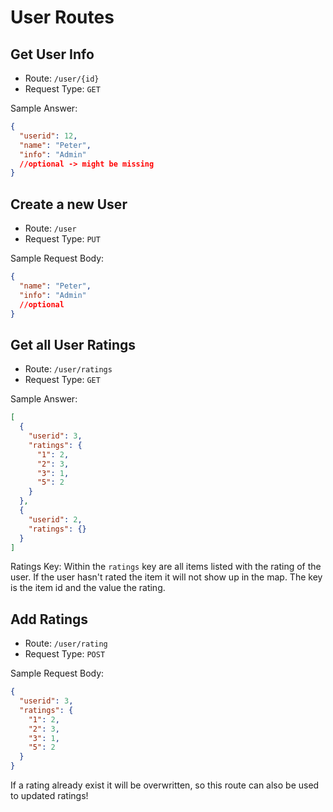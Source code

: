 # User Routes

## Get User Info

- Route: `/user/{id}`
- Request Type: `GET`

Sample Answer:

````json
{
  "userid": 12,
  "name": "Peter",
  "info": "Admin"
  //optional -> might be missing
}
````

## Create a new User

- Route: `/user`
- Request Type: `PUT`

Sample Request Body:

````json
{
  "name": "Peter",
  "info": "Admin"
  //optional
}
````

## Get all User Ratings

- Route: `/user/ratings`
- Request Type: `GET`

Sample Answer:

````json
[
  {
    "userid": 3,
    "ratings": {
      "1": 2,
      "2": 3,
      "3": 1,
      "5": 2
    }
  },
  {
    "userid": 2,
    "ratings": {}
  }
]
````

Ratings Key: Within the `ratings` key are all items listed with the rating of the user. If the user hasn't rated the
item it will not show up in the map. The key is the item id and the value the rating.

## Add Ratings

- Route: `/user/rating`
- Request Type: `POST`

Sample Request Body:

````json
{
  "userid": 3,
  "ratings": {
    "1": 2,
    "2": 3,
    "3": 1,
    "5": 2
  }
}
````

If a rating already exist it will be overwritten, so this route can also be used to updated ratings!